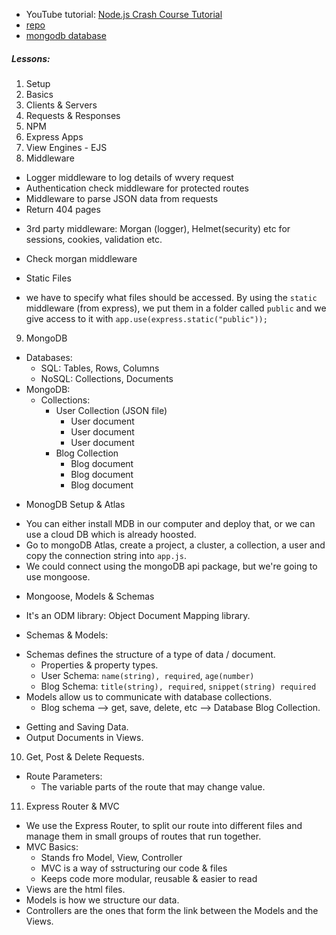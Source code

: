 - YouTube tutorial: [Node.js Crash Course Tutorial](https://www.youtube.com/playlist?list=PL4cUxeGkcC9jsz4LDYc6kv3ymONOKxwBU)
- [repo](https://github.com/iamshaunjp/node-crash-course)
- [mongodb database](https://github.com/iamshaunjp/node-crash-course)

##### Lessons:

1. Setup
2. Basics
3. Clients & Servers
4. Requests & Responses
5. NPM
6. Express Apps
7. View Engines - EJS
8. Middleware

- Logger middleware to log details of wvery request
- Authentication check middleware for protected routes
- Middleware to parse JSON data from requests
- Return 404 pages

* 3rd party middleware: Morgan (logger), Helmet(security) etc for sessions, cookies, validation etc.

- Check morgan middleware

* Static Files

- we have to specify what files should be accessed. By using the `static` middleware (from express), we put them in a folder called `public` and we give access to it with `app.use(express.static("public"));`

9. MongoDB

- Databases:
  - SQL: Tables, Rows, Columns
  - NoSQL: Collections, Documents
- MongoDB:
  - Collections:
    - User Collection (JSON file)
      - User document
      - User document
      - User document
    - Blog Collection
      - Blog document
      - Blog document
      - Blog document

* MonogDB Setup & Atlas

- You can either install MDB in our computer and deploy that, or we can use a cloud DB which is already hoosted.
- Go to mongoDB Atlas, create a project, a cluster, a collection, a user and copy the connection string into `app.js`.
- We could connect using the mongoDB api package, but we're going to use mongoose.

* Mongoose, Models & Schemas

- It's an ODM library: Object Document Mapping library.

* Schemas & Models:

- Schemas defines the structure of a type of data / document.
  - Properties & property types.
  - User Schema: `name(string), required`, `age(number)`
  - Blog Schema: `title(string), required`, `snippet(string) required`
- Models allow us to communicate with database collections.
  - Blog schema --> get, save, delete, etc --> Database Blog Collection.

* Getting and Saving Data.
* Output Documents in Views.

10. Get, Post & Delete Requests.

- Route Parameters:
  - The variable parts of the route that may change value.

11. Express Router & MVC

- We use the Express Router, to split our route into different files and manage them in small groups of routes that run together.
- MVC Basics:
  - Stands fro Model, View, Controller
  - MVC is a way of sstructuring our code & files
  - Keeps code more modular, reusable & easier to read
- Views are the html files.
- Models is how we structure our data.
- Controllers are the ones that form the link between the Models and the Views.
